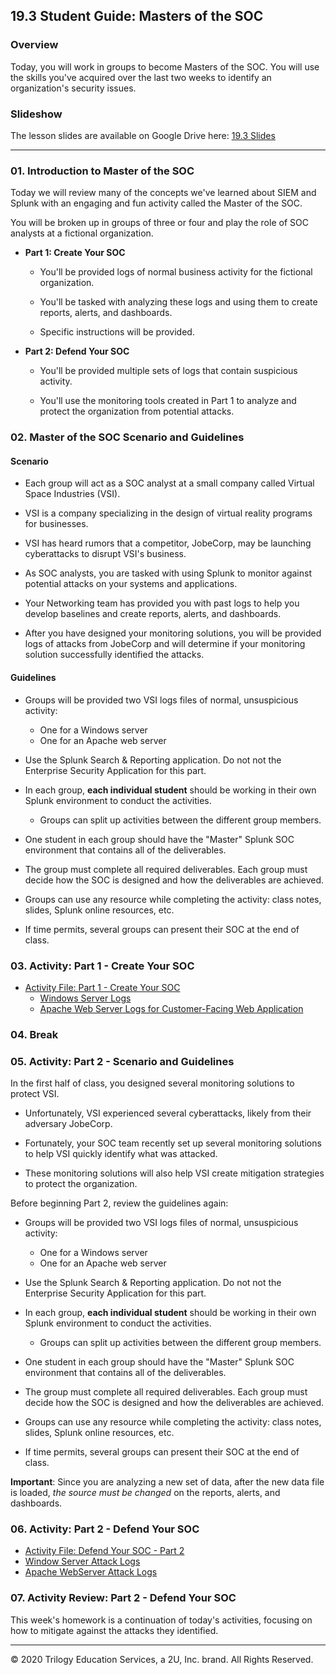 ##  19.3 Student Guide: Masters of the SOC

### Overview

Today, you will work in groups to become Masters of the SOC. You will use the skills you've acquired over the last two weeks to identify an organization's security issues.


### Slideshow

The lesson slides are available on Google Drive here: [19.3 Slides](https://docs.google.com/presentation/d/1xDogqc7WPmWwF9Q2d7ZZV0E9V7Sl_V0BicuQzLdeDaE/edit)

---

### 01. Introduction to Master of the SOC 

Today we will review many of the concepts we've learned about SIEM and Splunk with an engaging and fun activity called the Master of the SOC.

You will be broken up in groups of three or four and play the role of SOC analysts at a fictional organization.
  
- **Part 1: Create Your SOC**
  - You'll be provided logs of normal business activity for the fictional organization.

  - You'll be tasked with analyzing these logs and using them to create reports, alerts, and dashboards.

  - Specific instructions will be provided.
    
- **Part 2: Defend Your SOC**   
  - You'll be provided multiple sets of logs that contain suspicious activity.

  - You'll use the monitoring tools created in Part 1 to analyze and protect the organization from potential attacks.


### 02. Master of the SOC Scenario and Guidelines

#### Scenario

  - Each group will act as a SOC analyst at a small company called Virtual Space Industries (VSI).

  - VSI is a company specializing in the design of virtual reality programs for businesses.

  - VSI has heard rumors that a competitor, JobeCorp, may be launching cyberattacks to disrupt VSI's business.

  - As SOC analysts, you are tasked with using Splunk to monitor against potential attacks on your systems and applications.

  - Your Networking team has provided you with past logs to help you develop baselines and create reports, alerts, and dashboards.

  - After you have designed your monitoring solutions, you will be provided logs of attacks from JobeCorp and will determine if your monitoring solution successfully identified the attacks.
  
#### Guidelines    

- Groups will be provided two VSI logs files of normal, unsuspicious activity:
    - One for a Windows server
    - One for an Apache web server

- Use the Splunk Search & Reporting application. Do not not the Enterprise Security Application for this part.

- In each group, **each individual student** should be working in their own Splunk environment to conduct the activities.
    - Groups can split up activities between the different group members.

- One student in each group should have the "Master" Splunk SOC environment that contains all of the deliverables.

- The group must complete all required deliverables. Each group must decide how the SOC is designed and how the deliverables are achieved.

- Groups can use any resource while completing the activity: class notes, slides, Splunk online resources, etc.  
  
- If time permits, several groups can present their SOC at the end of class.   

### 03. Activity: Part 1 - Create Your SOC
  
  - [Activity File: Part 1 - Create Your SOC](activities/Part-1/README.md)
    - [Windows Server Logs](resources/windows_server_logs.csv)
    - [Apache Web Server Logs for Customer-Facing Web Application](resources/apache_logs.txt)
      
### 04. Break 

### 05. Activity: Part 2 - Scenario and Guidelines

In the first half of class, you designed several monitoring solutions to protect VSI.

- Unfortunately, VSI experienced several cyberattacks, likely from their adversary JobeCorp.

- Fortunately,  your SOC team recently set up several monitoring solutions to help VSI quickly identify what was attacked.

- These monitoring solutions will also help VSI create mitigation strategies to protect the organization.
  
Before beginning Part 2, review the guidelines again: 

- Groups will be provided two VSI logs files of normal, unsuspicious activity:
    - One for a Windows server
    - One for an Apache web server

- Use the Splunk Search & Reporting application. Do not not the Enterprise Security Application for this part.

- In each group, **each individual student** should be working in their own Splunk environment to conduct the activities.
    - Groups can split up activities between the different group members.

- One student in each group should have the "Master" Splunk SOC environment that contains all of the deliverables.

- The group must complete all required deliverables. Each group must decide how the SOC is designed and how the deliverables are achieved.

- Groups can use any resource while completing the activity: class notes, slides, Splunk online resources, etc.  
  
- If time permits, several groups can present their SOC at the end of class.   

**Important**: Since you are analyzing a new set of data, after the new data file is loaded, *the source must be changed* on the reports, alerts, and dashboards.
      
### 06. Activity: Part 2 - Defend Your SOC
  
  - [Activity File: Defend Your SOC - Part 2](activities/Part-2/README.md)
   - [Window Server Attack Logs ](resources/windows_server_attack_logs.csv)
   - [Apache WebServer Attack Logs](resources/apache_attack_logs.txt)
    
### 07. Activity Review:  Part 2 - Defend Your SOC 

 
This week's homework is a continuation of today's activities, focusing on how to mitigate against the attacks they identified.
   
-------

© 2020 Trilogy Education Services, a 2U, Inc. brand. All Rights Reserved.
